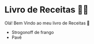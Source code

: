 # Livro de Receitas :man_cook:

Olá! Bem Vindo ao meu livro de Receitas :wave:

- Strogonoff de frango
- Pavê



